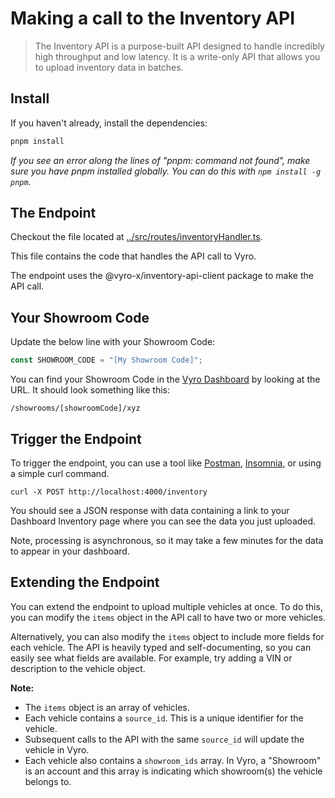 # Making a call to the Inventory API

> The Inventory API is a purpose-built API designed to handle incredibly high throughput and low latency. It is a write-only API that allows you to upload inventory data in batches.

## Install

If you haven't already, install the dependencies:

```bash
pnpm install
```

_If you see an error along the lines of "pnpm: command not found", make sure you have pnpm installed globally. You can do this with `npm install -g pnpm`._

## The Endpoint

Checkout the file located at [../src/routes/inventoryHandler.ts](../src/routes/inventoryHandler.ts).

This file contains the code that handles the API call to Vyro.

The endpoint uses the @vyro-x/inventory-api-client package to make the API call.

## Your Showroom Code

Update the below line with your Showroom Code:

```typescript
const SHOWROOM_CODE = "[My Showroom Code]";
```

You can find your Showroom Code in the [Vyro Dashboard](https://dashboard.vyrolabs-staging.net) by looking at the URL. It should look something like this:

```
/showrooms/[showroomCode]/xyz
```

## Trigger the Endpoint

To trigger the endpoint, you can use a tool like [Postman](https://www.postman.com/), [Insomnia](https://insomnia.rest/), or using a simple curl command.

```
curl -X POST http://localhost:4000/inventory
```

You should see a JSON response with data containing a link to your Dashboard Inventory page where you can see the data you just uploaded.

Note, processing is asynchronous, so it may take a few minutes for the data to appear in your dashboard.

## Extending the Endpoint

You can extend the endpoint to upload multiple vehicles at once. To do this, you can modify the `items` object in the API call to have two or more vehicles.

Alternatively, you can also modify the `items` object to include more fields for each vehicle. The API is heavily typed and self-documenting, so you can easily see what fields are available. For example, try adding a VIN or description to the vehicle object.

**Note:**

- The `items` object is an array of vehicles.
- Each vehicle contains a `source_id`. This is a unique identifier for the vehicle.
- Subsequent calls to the API with the same `source_id` will update the vehicle in Vyro.
- Each vehicle also contains a `showroom_ids` array. In Vyro, a "Showroom" is an account and this array is indicating which showroom(s) the vehicle belongs to.
